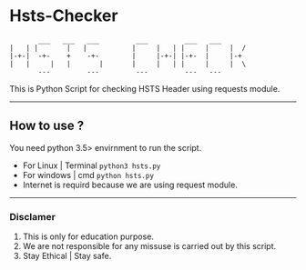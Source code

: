 # Hsts-Checker
```
       ___   ___   ___         ___         ___   ___        
|   | |       |   |           |     |   | |     |     |  /  
|-+-|  -+-    +    -+-        |     |-+-| |-+-  |     |-+   
|   |     |   |       |       |     |   | |     |     |  \  
       ---         ---         ---         ---   ---        
```

This is Python Script for checking HSTS Header using requests module.
- - - -
## How to use ?
You need python 3.5> envirnment to run the script.

* For Linux | Terminal  `python3 hsts.py`
* For windows | cmd `python hsts.py`
* Internet is requird because we are using request module.

- - - -

### Disclamer
1. This is only for education purpose.
2. We are not responsible for any missuse is carried out by this script.
3. Stay Ethical | Stay safe.
